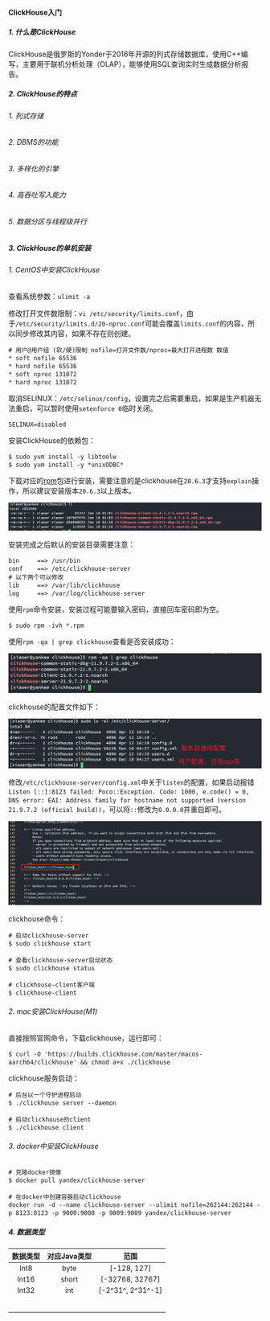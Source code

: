 #### ClickHouse入门

##### 1. 什么是ClickHouse

ClickHouse是俄罗斯的Yonder于2016年开源的列式存储数据库，使用C++编写，主要用于联机分析处理（OLAP），能够使用SQL查询实时生成数据分析报告。

##### 2. ClickHouse的特点

###### 1. 列式存储

###### 2. DBMS的功能

###### 3. 多样化的引擎

###### 4. 高吞吐写入能力

###### 5. 数据分区与线程级并行

##### 3. ClickHouse的单机安装

###### 1. CentOS中安装ClickHouse

查看系统参数：`ulimit -a`

修改打开文件数限制：`vi /etc/security/limits.conf`，由于`/etc/security/limits.d/20-nproc.conf`可能会覆盖`limits.conf`的内容，所以同步修改其内容，如果不存在则创建。

```shell
# 用户@用户组 (软/硬)限制 nofile=打开文件数/nproc=最大打开进程数 数值
* soft nofile 65536
* hard nofile 65536
* soft nproc 131072
* hard nproc 131072
```

取消SELINUX：`/etc/selinux/config`，设置完之后需要重启，如果是生产机器无法重启，可以暂时使用`setenforce 0`临时关闭。

```shell
SELINUX=disabled
```

安装ClickHouse的依赖包：

```shell
$ sudo yum install -y libtoolw
$ sudo yum install -y *unixODBC*
```

下载对应的[rpm](https://packages.clickhouse.com/rpm/stable/)包进行安装，需要注意的是clickhouse在`20.6.3`才支持`explain`操作，所以建议安装版本`20.6.3`以上版本。

![](images/clickhouse-rpm.png)

安装完成之后默认的安装目录需要注意：

```shell
bin		==> /usr/bin
conf	==> /etc/clickhouse-server
# 以下两个可以修改
lib		==> /var/lib/clickhouse
log		==> /var/log/clickhouse-server
```

使用`rpm`命令安装，安装过程可能要输入密码，直接回车密码即为空。

```shell
$ sudo rpm -ivh *.rpm
```

使用`rpm -qa | grep clickhouse`查看是否安装成功：

![](images/clickhouse-local.png)

clickhouse的配置文件如下：

![](images/clickhouse-config.png)

修改`/etc/clickhouse-server/config.xml`中关于`listen`的配置，如果启动报错`Listen [::]:8123 failed: Poco::Exception. Code: 1000, e.code() = 0, DNS error: EAI: Address family for hostname not supported (version 21.9.7.2 (official build))`，可以将`::`修改为`0.0.0.0`并重启即可。

![](images/clickhouse-listen.png)

clickhouse命令：

```shell
# 启动clickhouse-server
$ sudo clickhouse start

# 查看clickhouse-server启动状态
$ sudo clickhouse status

# clickhouse-client客户端
$ clickhouse-client
```

###### 2. mac安装ClickHouse(M1)

直接按照官网命令，下载clickhouse，运行即可：

```shell
$ curl -O 'https://builds.clickhouse.com/master/macos-aarch64/clickhouse' && chmod a+x ./clickhouse
```

clickhouse服务启动：

```shell
# 后台以一个守护进程启动
$ ./clickhouse server --daemon

# 启动clickhouse的client
$ ./clickhouse client
```

###### 3. docker中安装ClickHouse

```shell
# 克隆docker镜像
$ docker pull yandex/clickhouse-server

# 在docker中创建容器启动clickhouse
docker run -d --name clickhouse-server --ulimit nofile=262144:262144 -p 8123:8123 -p 9000:9000 -p 9009:9009 yandex/clickhouse-server
```

##### 4. 数据类型

| 数据类型 | 对应Java类型 |       范围        |
| :------: | :----------: | :---------------: |
|   Int8   |     byte     |    [-128, 127]    |
|  Int16   |    short     |  [-32768, 32767]  |
|  Int32   |     int      | [-2^31^, 2^31^-1] |
|          |              |                   |
|          |              |                   |
|          |              |                   |
|          |              |                   |
|          |              |                   |
|          |              |                   |

